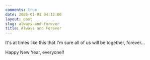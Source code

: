 ```yaml
---
comments: true
date: 2005-01-01 04:12:00
layout: post
slug: always-and-forever
title: Always and Forever
---
```


It's at times like this that I'm sure all of us will be together, forever...  

Happy New Year, everyone!!
